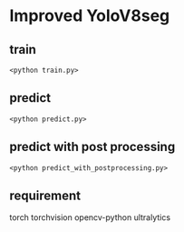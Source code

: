 # Improved YoloV8seg
## train
`<python train.py>`
## predict
`<python predict.py>`
## predict with post processing
`<python predict_with_postprocessing.py>`
## requirement
torch
torchvision
opencv-python
ultralytics
